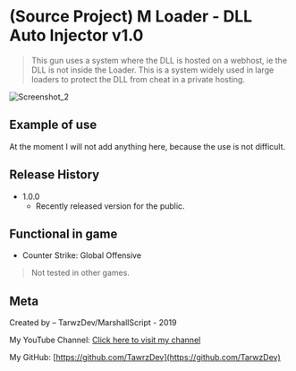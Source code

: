 # (Source Project) M Loader - DLL Auto Injector v1.0
> This gun uses a system where the DLL is hosted on a webhost, ie the DLL is not inside the Loader. This is a system widely used in large loaders to protect the DLL from cheat in a private hosting.

![Screenshot_2](https://user-images.githubusercontent.com/41245747/71534826-324e5080-28e0-11ea-985f-dbf1b45aa5de.png)

## Example of use

At the moment I will not add anything here, because the use is not difficult.

## Release History

* 1.0.0
    * Recently released version for the public.
    
## Functional in game

* Counter Strike: Global Offensive 
> Not tested in other games.

## Meta

Created by – TarwzDev/MarshallScript - 2019

My YouTube Channel: [Click here to visit my channel](https://www.youtube.com/channel/UC1a7sj9dNpyJDSWHD8Ao3jQ/featured?view_as=subscriber)

My GitHub: [https://github.com/TawrzDev](https://github.com/TarwzDev)
